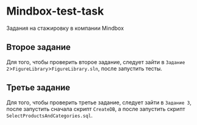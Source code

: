 # Mindbox-test-task
Задания на стажировку в компании Mindbox

## Второе задание
Для того, чтобы проверить второе задание, следует зайти в `Задание 2`>`FigureLibrary`>`FigureLibrary.sln`, после запустить тесты.

## Третье задание
Для того, чтобы проверить третье задание, следует зайти в `Задание 3`, после запустить сначала скрипт `CreateDB`, а после запустить скрипт `SelectProductsAndCategories.sql`.
